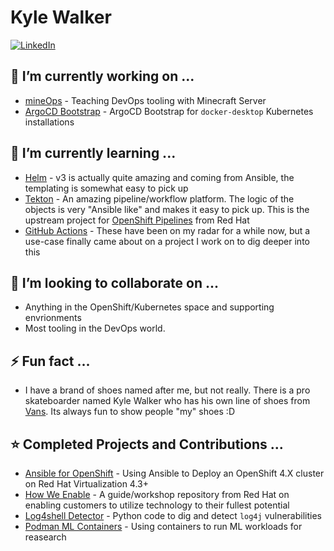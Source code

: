 # Kyle Walker 
[![LinkedIn][linkedin-shield]][linkedin-url]

## 🔭 I’m currently working on ...
* [mineOps](https://github.com/KyWa/mineOps) - Teaching DevOps tooling with Minecraft Server
* [ArgoCD Bootstrap](https://github.com/KyWa/kywa-kube-dd) - ArgoCD Bootstrap for `docker-desktop` Kubernetes installations

## 🌱 I’m currently learning ...
* [Helm](https://helm.sh) - v3 is actually quite amazing and coming from Ansible, the templating is somewhat easy to pick up
* [Tekton](https://tekton.dev) - An amazing pipeline/workflow platform. The logic of the objects is very "Ansible like" and makes it easy to pick up. This is the upstream project for [OpenShift Pipelines](https://cloud.redhat.com/learn/topics/ci-cd) from Red Hat
* [GitHub Actions](https://github.com/features/actions) - These have been on my radar for a while now, but a use-case finally came about on a project I work on to dig deeper into this
 
## 👯 I’m looking to collaborate on ...
* Anything in the OpenShift/Kubernetes space and supporting envrionments
* Most tooling in the DevOps world.
 
## ⚡ Fun fact ...
* I have a brand of shoes named after me, but not really. There is a pro skateboarder named Kyle Walker who has his own line of shoes from [Vans](https://www.vans.com/shop/skate-shoes#facet=ads_f40501_ntk_cs%253A%2522Kyle%2BWalker%2522&beginIndex=0). Its always fun to show people "my" shoes :D

## ⭐️ Completed Projects and Contributions ...
* [Ansible for OpenShift](https://github.com/KyWa/ansible-for-openshift) - Using Ansible to Deploy an OpenShift 4.X cluster on Red Hat Virtualization 4.3+
* [How We Enable](https://github.com/redhat-adsa/HowWeEnable) - A guide/workshop repository from Red Hat on enabling customers to utilize technology to their fullest potential
* [Log4shell Detector](https://github.com/Neo23x0/log4shell-detector) - Python code to dig and detect `log4j` vulnerabilities
* [Podman ML Containers](https://github.com/mjlbach/podman_ml_containers) - Using containers to run ML workloads for reasearch

[mineOps]: https://github.com/KyWa/mineOps
[linkedin-url]: https://www.linkedin.com/in/kyle-walker-5b151335/
[linkedin-shield]: https://img.shields.io/badge/-LinkedIn-black.svg?style=for-the-badge&logo=linkedin&colorB=555
